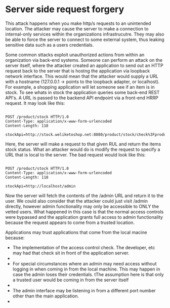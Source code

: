 # Server side request forgery

This attack happens when you make http/s requests to an unintended location. The attacker may cause the server to make a connection to internal-only services within the organizations infrastrucutre. They may also be able to force the server to connect to some external system, thus leaking sensitive data such as a users credentials. <br>

Some common sttacks exploit unauthorized actions from within an organization via back-end systems. Someone can perform an attack on the server itself, where the attacker created an application to send out an HTTP request back to the server that is hostng the application via loopback network interface. This would mean that the attacker would supply a URL with a hostname (127.0.0.1 -> points to the loopback adapter, or localhost). For example, a shopping application will let someone see if an item is in stock. To see whats in stock the application queries some back-end REST API's. A URL is passed to the backend API endpoint via a front-end HRRP request. It may look like this:

```

POST /product/stock HTTP/1.0
Content-Type: application/x-www-form-urlencoded
Content-Length: 118

stockApi=http://stock.weliketoshop.net:8080/product/stock/check%3FproductId%3D6%26storeId%3D1

```

Here, the server will make a request to that given RUL and return the items stock status. What an attacker would do is modify the request to specify a URL that is local to the server. The bad request would look like this:

```

POST /product/stock HTTP/1.0
Content-Type: application/x-www-form-urlencoded
Content-Length: 118

stockApi=http://localhost/admin

```

Now the server will fetch the contents of the /admin URL and return it to the user. We could also consider that the attacker could just visit /admin directly, however admin functionality may only be accessible to ONLY the vetted users. What happened in this case is that the normal access controls were bypassed and the application grants full access to admin functionality because the request appears to come from a trusted location.<br>

Applications may trust applications that come from the local macine because:
<ul>
    <li>The implementation of the access control check. The developer, etc may had that check sit in front of the application server.<li>
    <li>For special circumstances where an admin may need access without logging in when coming in from the local machine. This may happen in case the admin loses their credentials. tThe assumption here is that only a trusted user would be coming in from the server itself<li>
    <li>The admin interface may be listening in from a different port number other than the main application.<li>
<ul>
<br>

